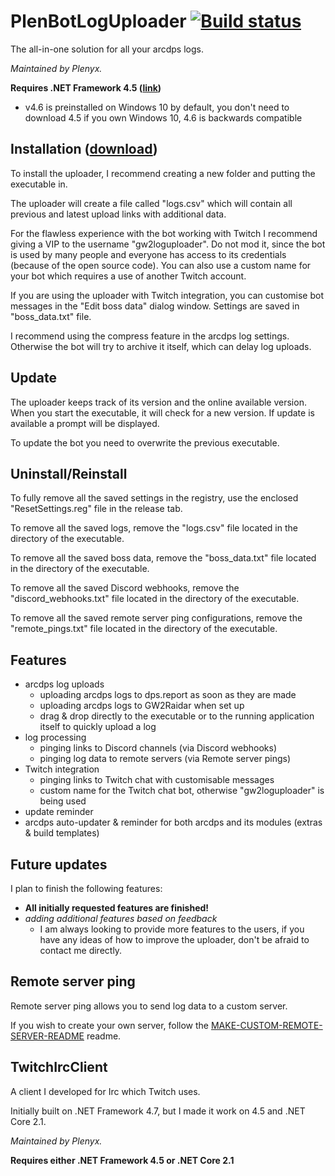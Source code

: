 # PlenBotLogUploader [![Build status](https://ci.appveyor.com/api/projects/status/qdx2bmsj54yg0c0y?svg=true)](https://ci.appveyor.com/project/Plenyx/plenbotloguploader)
The all-in-one solution for all your arcdps logs.

*Maintained by Plenyx.*

**Requires .NET Framework 4.5 ([link](https://www.microsoft.com/en-us/download/details.aspx?id=30653))**
* v4.6 is preinstalled on Windows 10 by default, you don't need to download 4.5 if you own Windows 10, 4.6 is backwards compatible

## Installation ([download](https://github.com/Plenyx/PlenBotLogUploader/releases))
To install the uploader, I recommend creating a new folder and putting the executable in.

The uploader will create a file called "logs.csv" which will contain all previous and latest upload links with additional data.

For the flawless experience with the bot working with Twitch I recommend giving a VIP to the username "gw2loguploader". Do not mod it, since the bot is used by many people and everyone has access to its credentials (because of the open source code). You can also use a custom name for your bot which requires a use of another Twitch account.

If you are using the uploader with Twitch integration, you can customise bot messages in the "Edit boss data" dialog window. Settings are saved in "boss_data.txt" file.

I recommend using the compress feature in the arcdps log settings. Otherwise the bot will try to archive it itself, which can delay log uploads.

## Update
The uploader keeps track of its version and the online available version.
When you start the executable, it will check for a new version. If update is available a prompt will be displayed.

To update the bot you need to overwrite the previous executable.

## Uninstall/Reinstall
To fully remove all the saved settings in the registry, use the enclosed "ResetSettings.reg" file in the release tab.

To remove all the saved logs, remove the "logs.csv" file located in the directory of the executable.

To remove all the saved boss data, remove the "boss_data.txt" file located in the directory of the executable.

To remove all the saved Discord webhooks, remove the "discord_webhooks.txt" file located in the directory of the executable.

To remove all the saved remote server ping configurations, remove the "remote_pings.txt" file located in the directory of the executable.

## Features
* arcdps log uploads
  * uploading arcdps logs to dps.report as soon as they are made
  * uploading arcdps logs to GW2Raidar when set up
  * drag & drop directly to the executable or to the running application itself to quickly upload a log
* log processing
  * pinging links to Discord channels (via Discord webhooks)
  * pinging log data to remote servers (via Remote server pings)
* Twitch integration
  * pinging links to Twitch chat with customisable messages
  * custom name for the Twitch chat bot, otherwise "gw2loguploader" is being used
* update reminder
* arcdps auto-updater & reminder for both arcdps and its modules (extras & build templates)

## Future updates
I plan to finish the following features:
* **All initially requested features are finished!**
* *adding additional features based on feedback*
  * I am always looking to provide more features to the users, if you have any ideas of how to improve the uploader, don't be afraid to contact me directly.

## Remote server ping
Remote server ping allows you to send log data to a custom server.

If you wish to create your own server, follow the [MAKE-CUSTOM-REMOTE-SERVER-README](https://github.com/Plenyx/PlenBotLogUploader/blob/master/MAKE-CUSTOM-REMOTE-SERVER-README.md) readme.

## TwitchIrcClient
A client I developed for Irc which Twitch uses.

Initially built on .NET Framework 4.7, but I made it work on 4.5 and .NET Core 2.1.

*Maintained by Plenyx.*

**Requires either .NET Framework 4.5 or .NET Core 2.1**
